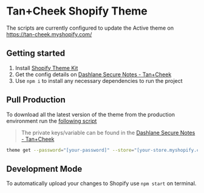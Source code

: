 # Tan+Cheek Shopify Theme

The scripts are currently configured to update the Active theme on https://tan-cheek.myshopify.com/

## Getting started

1. Install [Shopify Theme Kit](https://shopify.github.io/themekit/)
1. Get the config details on [Dashlane Secure Notes - Tan+Cheek](https://www.dashlane.com/)
1. Use `npm i` to install any necessary dependencies to run the project

## Pull Production

To download all the latest version of the theme from the production environment run the [following script](https://shopify.dev/themes/tools/theme-kit/getting-started#step-4-set-up-your-config-file)

> The private keys/variable can be found in the [Dashlane Secure Notes - Tan+Cheek](https://www.dashlane.com/)

```bash
theme get --password="[your-password]" --store="[your-store.myshopify.com]" --themeid="[your-theme-id]"
```

## Development Mode

To automatically upload your changes to Shopify use `npm start` on terminal.
